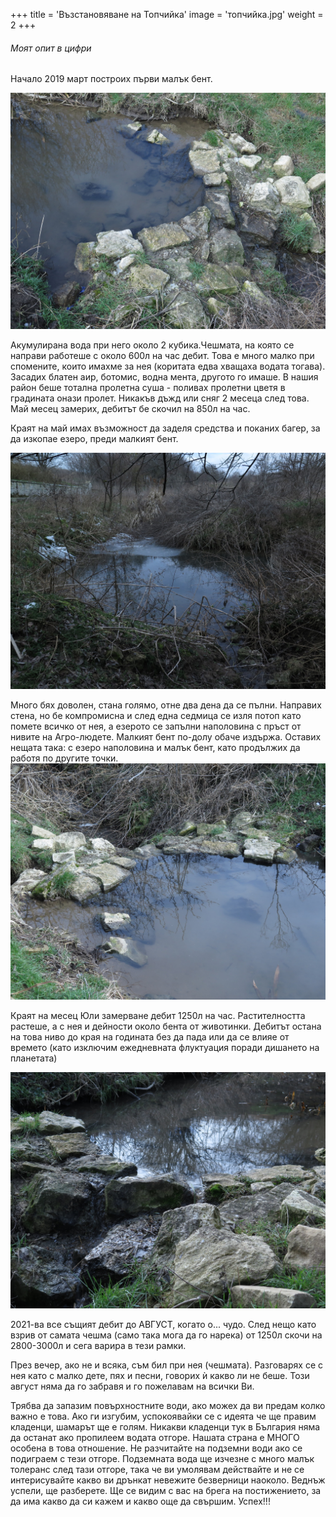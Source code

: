 +++
title = 'Възстановяване на Топчийка'
image = 'топчийка.jpg'
weight = 2
+++

###### Моят опит в цифри

Начало 2019 март построих първи малък бент.

![Бент 1](bent1.jpg "Бент 1")

Aкумулирана вода при него около 2 кубика.Чешмата, на която се направи работеше с около 600л на час дебит. Това е много малко при спомените, които имахме за нея (коритата едва хващаха водата тогава). Засадих блатен аир, ботомис, водна мента, другото го имаше. В нашия район беше тотална пролетна суша - поливах пролетни цветя в градината онази пролет. Никакъв дъжд или сняг 2 месеца след това. Май месец замерих, дебитът бе скочил на 850л на час.

Краят на май имах възможност да заделя средства и поканих багер, за да изкопае езеро, преди малкият бент.

![Езеро](ezero.jpg "Езеро")

Много бях доволен, стана голямо, отне два дена да се пълни. Направих стена, но бе компромисна и след една седмица се изля потоп като помете всичко от нея, а езерото се запълни наполовина с пръст от нивите на Агро-людете. Малкият бент по-долу обаче издържа. Оставих нещата така: с езеро наполовина и малък бент, като продължих да работя по другите точки.
![Бент 2](bent2.jpg "Бент 2")

Краят на месец Юли замерване дебит 1250л на час. Растителността растеше, а с нея и дейности около бента от животинки.
Дебитът остана на това ниво до края на годината без да пада или да се влияе от времето (като изключим ежедневната флуктуация поради дишането на планетата)

![Бент 3](bent3.jpg "Бент 3")

2021-ва все същият дебит до АВГУСТ, когато о... чудо. След нещо като взрив от самата чешма (само така мога да го нарека) от 1250л скочи на 2800-3000л и сега варира в тези рамки.

През вечер, ако не и всяка, съм бил при нея (чешмата). Разговарях се с нея като с малко дете, пях и песни, говорих ѝ какво ли не беше.
Този август няма да го забравя и го пожелавам на всички Ви.

Трябва да запазим повърхностните води, ако можех да ви предам колко важно е това. Ако ги изгубим, успокоявайки се с идеята че ще правим кладенци, шамарът ще е голям. Никакви кладенци тук в България няма да останат ако пропилеем водата отгоре. Нашата страна е МНОГО особена в това отношение. Не разчитайте на подземни води ако се подиграем с тези отгоре. Подземната вода ще изчезне с много малък толеранс след тази отгоре, така че ви умолявам действайте и не се интерисувайте какво ви дрънкат невежите безверници наоколо. Веднъж успели, ще разберете. Ще се видим с вас на брега на постижението, за да има какво да си кажем и какво още да свършим. Успех!!!

